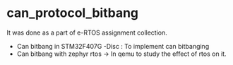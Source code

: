 # can_protocol_bitbang
It was done as a part of e-RTOS assignment collection.
* Can bitbang in STM32F407G -Disc : To implement can bitbanging
* Can bitbang with zephyr rtos -> In qemu to study the effect of rtos on it.
